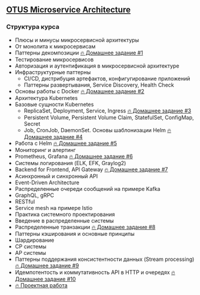 ## [OTUS Microservice Architecture](https://otus.ru/lessons/microservice-architecture/)

### Структура курса

- Плюсы и минусы микросервисной архитектуры
- От монолита к микросервисам
- Паттерны декомпозиции [🔥 Домашнее задание #1](/homework_01)
- Тестирование микросервисов
- Авторизация и аутентификация в микросервисной архитектуре
- Инфраструктурные паттерны
    - CI/CD, дистрибуция артефактов, конфигугирование приложений
    - Паттерны развертывания, Service Discovery, Health Check
- Основы работы с Docker [🔥 Домашнее задание #2](/homework_02)
- Архитектура Kubernetes
- Базовые сущности Кubernetes
    - ReplicaSet, Deployment, Service, Ingress [🔥 Домашнее задание #3](/homework_03)
    - Persistent Volume, Persistent Volume Claim, StatefulSet, ConfigMap, Secret
    - Job, CronJob, DaemonSet. Основы шаблонизации Helm [🔥 Домашнее задание #4](/homework_04)
- Работа с Helm [🔥 Домашнее задание #5](/homework_05)
- Мониторинг и алертинг
- Prometheus, Grafana [🔥 Домашнее задание #6](/homework_06)
- Системы логирования (ELK, EFK, Graylog2)
- Backend for Frontend, API Gateway [🔥 Домашнее задание #7](/homework_07)
- Асинхронный и синхронный API
- Event-Driven Architecture
- Распределенные очереди сообщений на примере Kafka
- GraphQL, gRPC
- RESTful
- Service mesh на примере Istio
- Практика системного проектирования
- Введение в распределенные системы
- Распределенные транзакции [🔥 Домашнее задание #8](/homework_08)
- Паттерны кэширования и основные принципы
- Шардирование
- CP cистемы
- AP системы
- Паттерны поддержания консистентности данных (Stream processing) [🔥 Домашнее задание #9](/homework_09)
- Идемпотентость и коммутативность API в HTTP и очередях [🔥 Домашнее задание #10](/homework_10)
- [🔥 Проектная работа](/project)